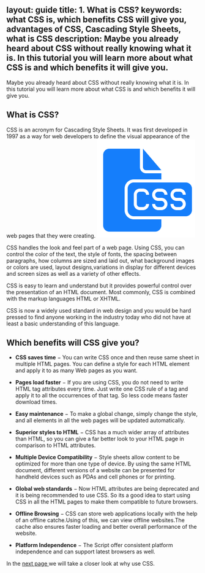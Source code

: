 layout: guide
title: 1. What is CSS? 
keywords: what CSS is, which benefits CSS will give you, advantages of CSS, Cascading Style Sheets, what is CSS 
description: Maybe you already heard about CSS without really knowing what it is. In this tutorial you will learn more about what CSS is and which benefits it will give you. 
---


Maybe you already heard about CSS without really knowing what it is. In this tutorial you will learn more about what CSS is and which benefits it will give you.  
## What is CSS? 
CSS is an acronym for Cascading Style Sheets. It was first developed in 1997 as a way for web developers to define the visual appearance of the web pages that they were creating.
![](img/what-is-css.png)

CSS handles the look and feel part of a web page. Using CSS, you can control the color of the text, the style of fonts, the spacing between paragraphs, how columns are sized and laid out, what background images or colors are used, layout designs,variations in display for different devices and screen sizes as well as a variety of other effects.

CSS is easy to learn and understand but it provides powerful control over the presentation of an HTML document. Most commonly, CSS is combined with the markup languages HTML or XHTML.

CSS is now a widely used standard in web design and you would be hard pressed to find anyone working in the industry today who did not have at least a basic understanding of this language.   

## Which benefits will CSS give you?
* **CSS saves time** − You can write CSS once and then reuse same sheet in multiple HTML pages. You can define a style for each HTML element and apply it to as many Web pages as you want.

* **Pages load faster** − If you are using CSS, you do not need to write HTML tag attributes every time. Just write one CSS rule of a tag and apply it to all the occurrences of that tag. So less code means faster download times.

* **Easy maintenance** − To make a global change, simply change the style, and all elements in all the web pages will be updated automatically.

* **Superior styles to HTML** − CSS has a much wider array of attributes than HTML, so you can give a far better look to your HTML page in comparison to HTML attributes.

* **Multiple Device Compatibility** − Style sheets allow content to be optimized for more than one type of device. By using the same HTML document, different versions of a website can be presented for handheld devices such as PDAs and cell phones or for printing.

* **Global web standards** − Now HTML attributes are being deprecated and it is being recommended to use CSS. So its a good idea to start using CSS in all the HTML pages to make them compatible to future browsers.

* **Offline Browsing** − CSS can store web applications locally with the help of an offline catche.Using of this, we can view offline websites.The cache also ensures faster loading and better overall performance of the website.

* **Platform Independence** − The Script offer consistent platform independence and can support latest browsers as well.

In the <a href="../why-use-css.html" target="_blank" rel="nofollow me noopener noreferrer"> next page </a>we will take a closer look at why use CSS.        